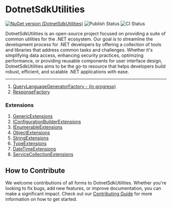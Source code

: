 # DotnetSdkUtilities
[![NuGet version (DotnetSdkUtilities)](https://img.shields.io/nuget/v/DotnetSdkUtilities.svg?style=flat-square)](https://www.nuget.org/packages/DotnetSdkUtilities/)
![Publish Status](https://github.com/twjackysu/DotnetSdkUtilities/actions/workflows/nuget-publish.yml/badge.svg)
![CI Status](https://github.com/twjackysu/DotnetSdkUtilities/actions/workflows/ci.yml/badge.svg)

DotnetSdkUtilities is an open-source project focused on providing a suite of common utilities for the .NET ecosystem. Our goal is to streamline the development process for .NET developers by offering a collection of tools and libraries that address common tasks and challenges. Whether it's simplifying data access, enhancing security practices, optimizing performance, or providing reusable components for user interface design, DotnetSdkUtilities aims to be the go-to resource that helps developers build robust, efficient, and scalable .NET applications with ease.

---

1. [QueryLanguageGeneratorFactory - (in progress)](https://github.com/twjackysu/DotnetSdkUtilities/blob/master/DotnetSdkUtilities/Factory/QueryLanguageGeneratorFactory/README.md)
2. [ResponseFactory](https://github.com/twjackysu/DotnetSdkUtilities/blob/master/DotnetSdkUtilities/Factory/ResponseFactory/README.md)


### Extensions

1. [GenericExtensions](https://github.com/twjackysu/DotnetSdkUtilities/blob/master/DotnetSdkUtilities/Extensions/GenericExtensions/README.md)
2. [IConfigurationBuilderExtensions](https://github.com/twjackysu/DotnetSdkUtilities/blob/master/DotnetSdkUtilities/Extensions/IConfigurationBuilderExtensions/README.md)
3. [IEnumerableExtensions](https://github.com/twjackysu/DotnetSdkUtilities/blob/master/DotnetSdkUtilities/Extensions/IEnumerableExtensions/README.md)
4. [ObjectExtensions](https://github.com/twjackysu/DotnetSdkUtilities/blob/master/DotnetSdkUtilities/Extensions/ObjectExtensions/README.md)
5. [StringExtensions](https://github.com/twjackysu/DotnetSdkUtilities/blob/master/DotnetSdkUtilities/Extensions/StringExtensions/README.md)
6. [TypeExtensions](https://github.com/twjackysu/DotnetSdkUtilities/blob/master/DotnetSdkUtilities/Extensions/TypeExtensions/README.md)
7. [DateTimeExtensions](https://github.com/twjackysu/DotnetSdkUtilities/blob/master/DotnetSdkUtilities/Extensions/DateTimeExtensions/README.md)
8. [ServiceCollectionExtensions](https://github.com/twjackysu/DotnetSdkUtilities/blob/master/DotnetSdkUtilities/Extensions/ServiceCollectionExtensions/README.md)


## How to Contribute

We welcome contributions of all forms to DotnetSdkUtilities. Whether you're looking to fix bugs, add new features, or improve documentation, you can make a significant impact. Check out our [Contributing Guide](CONTRIBUTING.md) for more information on how to get started.